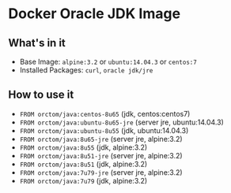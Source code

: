 # Docker Oracle JDK Image

## What's in it
 * Base Image: `alpine:3.2` or `ubuntu:14.04.3` or `centos:7`
 * Installed Packages: `curl`, `oracle jdk/jre`

## How to use it
 * ```FROM orctom/java:centos-8u65```    (jdk, centos:centos7)
 * ```FROM orctom/java:ubuntu-8u65-jre```  (server jre, ubuntu:14.04.3)
 * ```FROM orctom/java:ubuntu-8u55```    (jdk, ubuntu:14.04.3)
 * ```FROM orctom/java:8u65-jre```      (server jre, alpine:3.2)
 * ```FROM orctom/java:8u55```        (jdk, alpine:3.2)
 * ```FROM orctom/java:8u51-jre```      (server jre, alpine:3.2)
 * ```FROM orctom/java:8u51```        (jdk, alpine:3.2)
 * ```FROM orctom/java:7u79-jre```      (server jre, alpine:3.2)
 * ```FROM orctom/java:7u79```        (jdk, alpine:3.2)
